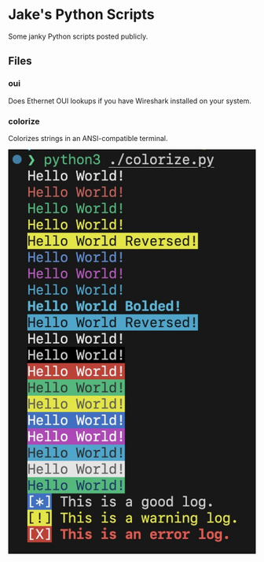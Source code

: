 # Jake's Python Scripts

Some janky Python scripts posted publicly.

## Files

### oui

Does Ethernet OUI lookups if you have Wireshark installed on your system.

### colorize

Colorizes strings in an ANSI-compatible terminal.

![colorize.py](assets/colorize.jpg)